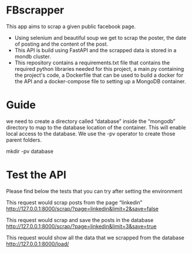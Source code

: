 # FBscrapper

This app aims to scrap a given public facebook page.

- Using selenium and beautiful soup we get to scrap the poster, the date of posting and the content of the post.
- This API is build using FastAPI and the scrapped data is stored in a mondb cluster.
- This repository contains a requirements.txt file that contains the required python libraries needed for this project, a main.py containing the project's code, a Dockerfile that can be used to build a docker for the API and a docker-compose file to setting up a MongoDB container.

# Guide
we need to create a directory called “database” inside the “mongodb” directory to map to the database location of the container. This will enable local access to the database. We use the -pv operator to create those parent folders.

 mkdir -pv database
 
 
# Test the API

Please find below the tests that you can try after setting the environment

This request would scrap posts from the page “linkedin”
http://127.0.0.1:8000/scrap/?page=linkedin&limit=2&save=false

This request would scrap and save the posts in the database
http://127.0.0.1:8000/scrap/?page=linkedin&limit=3&save=true

This request would show all the data that we scrapped from the database
http://127.0.0.1:8000/load/
